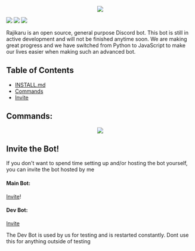 <p align='center'>
  <img src='https://user-images.githubusercontent.com/66682497/151678869-494ec38e-5626-4a55-8cfa-e483bfe4d455.png' />
</p>

<a href="https://github.com/Crymepunk/rajikaru-bot/blob/main/LICENSE"><img src="https://img.shields.io:/github/license/Crymepunk/rajikaru-bot?color=informational"></img></a>
<a href="https://github.com/Crymepunk/rajikaru-bot/issues"><img src="https://img.shields.io:/github/issues/Crymepunk/rajikaru-bot?color=important"></img></a>
<a href="https://twitter.com/intent/tweet?text=Wow:&url=https%3A%2F%2Fgithub.com%2FCrymepunk%2Frajikaru-bot"><img src="https://img.shields.io:/twitter/url?style=social&url=https%3A%2F%2Fgithub.com%2FCrymepunk%2Frajikaru-bot"></img></a>

Rajikaru is an open source, general purpose Discord bot.
This bot is still in active development and will not be finished anytime soon.
We are making great progress and we have switched from Python to JavaScript to make our lives easier when making such an advanced bot.

## Table of Contents
- [INSTALL.md](.github/DOCS/INSTALL.md)
- [Commands](#commands)
- [Invite](#invite-the-bot)

## Commands:
<p align='center'>
  <img src="https://user-images.githubusercontent.com/66682497/155179948-9b692aa2-e6cd-415c-a460-732280966756.png" />
</p>

## Invite the Bot!
If you don't want to spend time setting up and/or hosting the bot yourself, you can invite the bot hosted by me

#### Main Bot:
<a href="https://discord.com/api/oauth2/authorize?client_id=900694117355487283&permissions=1532732239574&scope=bot%20applications.commands">Invite</a>!

#### Dev Bot:
<a href="https://discord.com/api/oauth2/authorize?client_id=891463473102487563&permissions=1532732239574&scope=bot%20applications.commands">Invite</a>

The Dev Bot is used by us for testing and is restarted constantly. Dont use this for anything outside of testing
